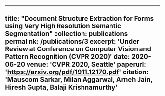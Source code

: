 ---
title: "Document Structure Extraction for Forms using Very High Resolution Semantic Segmentation"
collection: publications
permalink: /publications/3
excerpt: 'Under Review at Conference on Computer Vision and Pattern Recognition (CVPR 2020)'
date: 2020-06-20
venue: 'CVPR 2020, Seattle'
paperurl: 'https://arxiv.org/pdf/1911.12170.pdf'
citation: 'Mausoom Sarkar, Milan Aggarwal, Arneh Jain, <b>Hiresh Gupta</b>, Balaji Krishnamurthy'
--